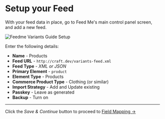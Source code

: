 # Setup your Feed

With your feed data in place, go to Feed Me's main control panel screen, and add a new feed.

![Feedme Variants Guide Setup](/uploads/plugins/feed-me/feedme-variants-guide-setup.png)

Enter the following details:

- **Name** - Products
- **Feed URL** - `http://craft.dev/variants-feed.xml`
- **Feed Type** - _XML or JSON_
- **Primary Element** - `product`
- **Element Type** - Products
- **Commerce Product Type** - Clothing (or similar)
- **Import Strategy** - Add and Update existing
- **Passkey** - Leave as generated
- **Backup** - Turn on

* * *

Click the _Save & Continue_ button to proceed to [Field Mapping →](/craft-plugins/feed-me/docs/guides/importing-commerce-variants/field-mapping)